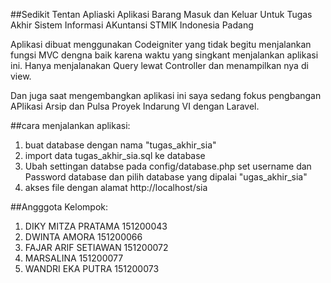##Sedikit Tentan Apliaski
Aplikasi Barang Masuk dan Keluar Untuk Tugas Akhir Sistem Informasi AKuntansi STMIK Indonesia Padang

Aplikasi dibuat menggunakan Codeigniter yang tidak begitu menjalankan fungsi MVC dengna baik karena waktu yang singkant menjalankan aplikasi ini. Hanya menjalanakan Query lewat Controller dan menampilkan nya di view. 

Dan juga saat mengembangkan aplikasi ini saya sedang fokus pengbangan APlikasi Arsip dan Pulsa Proyek Indarung VI dengan Laravel.

##cara menjalankan aplikasi:
1. buat database dengan nama "tugas_akhir_sia"
2. import data tugas_akhir_sia.sql ke database
3. Ubah settingan databse pada config/database.php 
	set username dan Password database dan pilih database yang dipalai "ugas_akhir_sia"
4. akses file dengan alamat http://localhost/sia

##Angggota Kelompok:
1. DIKY MITZA PRATAMA	151200043
2. DWINTA AMORA			151200066
3. FAJAR ARIF SETIAWAN	151200072
4. MARSALINA			151200077
5. WANDRI EKA PUTRA		151200073




